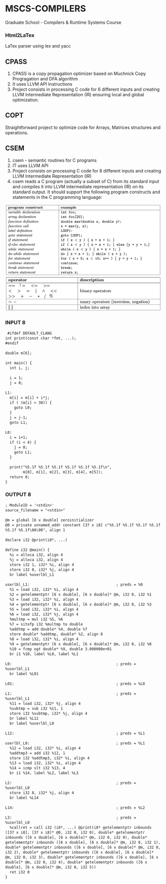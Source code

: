 # MSCS-COMPILERS
Graduate School - Compilers & Runtime Systems Course

### Html2LaTex
LaTex parser using lex and yacc

## CPASS
1. CPASS is a copy propagation optimizer based on Muchnick Copy Progragation and DFA algorithm
2. It uses LLVM API Instructions
3. Project consists in processing C code for 6 different inputs and creating LLVM Intermediate Representation (IR) ensuring local and global optimization.

## COPT
Straightforward project to optimize code for Arrays, Matrices structures and operations.

## CSEM
1. csem - semantic routines for C programs
2. IT uses LLVM API
3. Project consists on processing C code for 8 different inputs and creating LLVM Intermediate Representation (IR)
4. csem reads a C program (actually a subset of C) from its standard input and compiles it into LLVM intermediate representation (IR) on its standard output. It should support the following program constructs and statements in the C programming language:
 
<picture>
  <source media="(prefers-color-scheme: dark)" srcset="/assets/images/Screenshot 2023-05-26 at 10.25.36 AM.png">
  <source media="(prefers-color-scheme: light)" srcset="/assets/images/Screenshot 2023-05-26 at 10.25.36 AM.png">
  <img alt="" src="/assets/images/Screenshot 2023-05-26 at 10.25.36 AM.png">
</picture>

<picture>
  <source media="(prefers-color-scheme: dark)" srcset="/assets/images/Screenshot 2023-05-26 at 10.40.50 AM.png">
  <source media="(prefers-color-scheme: light)" srcset="/assets/images/Screenshot 2023-05-26 at 10.40.50 AM.png">
  <img alt="" src="/assets/images/Screenshot 2023-05-26 at 10.40.50 AM.png">
</picture>

### INPUT 8
```
 #ifdef DEFAULT_CLANG
int print(const char *fmt, ...);
#endif

double m[6];

int main() {
  int i, j;

  i = 1;
  j = 8;

L1:
  m[i] = m[i] + i*j;
  if ( (m[i] > 30)) {
    goto L0;
  }
  j = j-1;
  goto L1;

L0:
  i = i+1;
  if (i < 4) {
    j = 8;
    goto L1;
  }

  print("%5.1f %5.1f %5.1f %5.1f %5.1f %5.1f\n",
        m[0], m[1], m[2], m[3], m[4], m[5]);
  return 0;
}
```

### OUTPUT 8


```
; ModuleID = '<stdin>'
source_filename = "<stdin>"

@m = global [6 x double] zeroinitializer
@0 = private unnamed_addr constant [37 x i8] c"%5.1f %5.1f %5.1f %5.1f %5.1f %5.1f\0A\00", align 1

declare i32 @print(i8*, ...)

define i32 @main() {
  %i = alloca i32, align 4
  %j = alloca i32, align 4
  store i32 1, i32* %i, align 4
  store i32 8, i32* %j, align 4
  br label %userlbl_L1

userlbl_L1:                                       ; preds = %0
  %1 = load i32, i32* %i, align 4
  %2 = getelementptr [6 x double], [6 x double]* @m, i32 0, i32 %1
  %3 = load i32, i32* %i, align 4
  %4 = getelementptr [6 x double], [6 x double]* @m, i32 0, i32 %3
  %5 = load i32, i32* %i, align 4
  %6 = load i32, i32* %j, align 4
  %multmp = mul i32 %5, %6
  %7 = sitofp i32 %multmp to double
  %addtmp = add double* %4, double %7
  store double* %addtmp, double* %2, align 8
  %8 = load i32, i32* %i, align 4
  %9 = getelementptr [6 x double], [6 x double]* @m, i32 0, i32 %8
  %10 = fcmp ogt double* %9, double 3.000000e+01
  br i1 %10, label %L0, label %L1

L0:                                               ; preds = %userlbl_L1
  br label %L01

L01:                                              ; preds = %L0

L1:                                               ; preds = %userlbl_L1
  %11 = load i32, i32* %j, align 4
  %subtmp = sub i32 %11, 1
  store i32 %subtmp, i32* %j, align 4
  br label %L12
  br label %userlbl_L0

L12:                                              ; preds = %L1

userlbl_L0:                                       ; preds = %L1
  %12 = load i32, i32* %i, align 4
  %addtmp3 = add i32 %12, 1
  store i32 %addtmp3, i32* %i, align 4
  %13 = load i32, i32* %i, align 4
  %14 = icmp slt i32 %13, 4
  br i1 %14, label %L2, label %L3

L2:                                               ; preds = %userlbl_L0
  store i32 8, i32* %j, align 4
  br label %L14

L14:                                              ; preds = %L2

L3:                                               ; preds = %userlbl_L0
  %callret = call i32 (i8*, ...) @print(i8* getelementptr inbounds ([37 x i8], [37 x i8]* @0, i32 0, i32 0), double* getelementptr inbounds ([6 x double], [6 x double]* @m, i32 0, i32 0), double* getelementptr inbounds ([6 x double], [6 x double]* @m, i32 0, i32 1), double* getelementptr inbounds ([6 x double], [6 x double]* @m, i32 0, i32 2), double* getelementptr inbounds ([6 x double], [6 x double]* @m, i32 0, i32 3), double* getelementptr inbounds ([6 x double], [6 x double]* @m, i32 0, i32 4), double* getelementptr inbounds ([6 x double], [6 x double]* @m, i32 0, i32 5))
  ret i32 0
}
```
